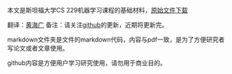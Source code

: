 本文是斯坦福大学CS 229机器学习课程的基础材料，[原始文件下载](http://cs229.stanford.edu/summer2019/cs229-linalg.pdf)

翻译：[黄海广](https://github.com/fengdu78)
备注：请关注[github](https://github.com/fengdu78/Data-Science-Notes/tree/master/0.math)的更新，近期将更新完。

markdown文件夹是文件的markdown代码，内容与pdf一致，是为了方便研究者写论文或者文章使用。

github内容是方便用户学习研究使用，请勿用于商业目的。

